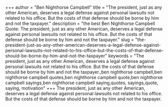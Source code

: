 +++
author = "Ben Nighthorse Campbell"
title = "The president, just as any other American, deserves a legal defense against personal lawsuits not related to his office. But the costs of that defense should be borne by him and not the taxpayer."
description = "the best Ben Nighthorse Campbell Quote: The president, just as any other American, deserves a legal defense against personal lawsuits not related to his office. But the costs of that defense should be borne by him and not the taxpayer."
slug = "the-president-just-as-any-other-american-deserves-a-legal-defense-against-personal-lawsuits-not-related-to-his-office-but-the-costs-of-that-defense-should-be-borne-by-him-and-not-the-taxpayer"
keywords = "The president, just as any other American, deserves a legal defense against personal lawsuits not related to his office. But the costs of that defense should be borne by him and not the taxpayer.,ben nighthorse campbell,ben nighthorse campbell quotes,ben nighthorse campbell quote,ben nighthorse campbell sayings,ben nighthorse campbell saying,quotes, sayings,quote, saying, motivation"
+++
The president, just as any other American, deserves a legal defense against personal lawsuits not related to his office. But the costs of that defense should be borne by him and not the taxpayer.
